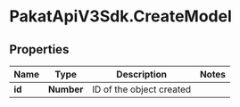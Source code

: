 # PakatApiV3Sdk.CreateModel

## Properties
Name | Type | Description | Notes
------------ | ------------- | ------------- | -------------
**id** | **Number** | ID of the object created | 


